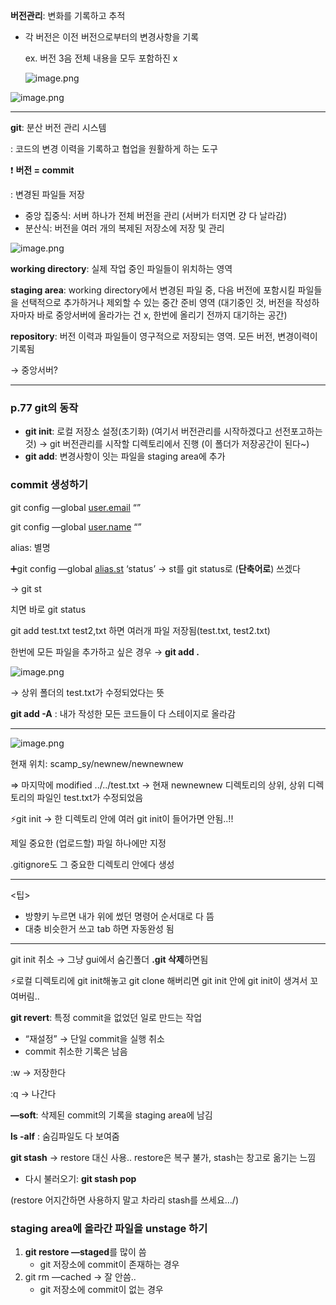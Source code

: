 **버전관리**: 변화를 기록하고 추적

- 각 버전은 이전 버전으로부터의 변경사항을 기록
    
    ex. 버전 3음 전체 내용을 모두 포함하진 x
    
    ![image.png](https://prod-files-secure.s3.us-west-2.amazonaws.com/792a184b-da6a-443e-9083-d8df079e3018/c7050496-98b1-4adc-9ae0-69c2970f2a5d/image.png)
    

![image.png](https://prod-files-secure.s3.us-west-2.amazonaws.com/792a184b-da6a-443e-9083-d8df079e3018/dbd14b3f-8fd3-4b44-a94d-74d5094ae236/image.png)

---

**git**: 분산 버전 관리 시스템

: 코드의 변경 이력을 기록하고 협업을 원활하게 하는 도구

❗ **버전 = commit**

: 변경된 파일들 저장

- 중앙 집중식: 서버 하나가 전체 버전을 관리 (서버가 터지면 걍 다 날라감)
- 분산식: 버전을 여러 개의 복제된 저장소에 저장 및 관리

![image.png](https://prod-files-secure.s3.us-west-2.amazonaws.com/792a184b-da6a-443e-9083-d8df079e3018/64ddb6d3-c5ba-479b-a75a-db8323949a55/image.png)

**working directory**: 실제 작업 중인 파일들이 위치하는 영역

**staging area**: working directory에서 변경된 파일 중, 다음 버전에 포함시킬 파일들을 선택적으로 추가하거나 제외할 수 있는 중간 준비 영역 (대기중인 것, 버전을 작성하자마자 바로 중앙서버에 올라가는 건 x, 한번에 올리기 전까지 대기하는 공간)

**repository**: 버전 이력과 파일들이 영구적으로 저장되는 영역. 모든 버전, 변경이력이 기록됨

→ 중앙서버?

---

### p.77 git의 동작

- **git init**: 로컬 저장소 설정(초기화)  (여기서 버전관리를 시작하겠다고 선전포고하는 것) → git 버전관리를 시작할 디렉토리에서 진행 (이 폴더가 저장공간이 된다~)
- **git add**: 변경사항이 잇는 파일을 staging area에 추가

### commit 생성하기

git config —global [user.email](http://user.email) “”

git config —global [user.name](http://user.name) “”

alias: 별명

➕git config —global [alias.st](http://alias.st) ‘status’ → st를 git status로 (**단축어로**) 쓰겠다

→ git st

치면 바로 git status

git add test.txt test2,txt  하면 여러개 파일 저장됨(test.txt, test2.txt)

한번에 모든 파일을 추가하고 싶은 경우 → **git add .**

![image.png](https://prod-files-secure.s3.us-west-2.amazonaws.com/792a184b-da6a-443e-9083-d8df079e3018/a7e2cfb1-d03e-4946-9d94-311342bc6e2e/image.png)

→ 상위 폴더의 test.txt가 수정되었다는 뜻

**git add -A** : 내가 작성한 모든 코드들이 다 스테이지로 올라감

---

![image.png](https://prod-files-secure.s3.us-west-2.amazonaws.com/792a184b-da6a-443e-9083-d8df079e3018/04168e0b-c1ed-456f-bd35-f7460ad48864/image.png)

현재 위치: scamp_sy/newnew/newnewnew

⇒ 마지막에 modified ../../test.txt → 현재 newnewnew 디렉토리의 상위, 상위 디렉토리의 파일인 test.txt가 수정되었음

⚡git init → 한 디렉토리 안에 여러 git init이 들어가면 안됨..!!

제일 중요한 (업로드할) 파일 하나에만 지정

.gitignore도 그 중요한 디렉토리 안에다 생성

---

<팁>

- 방향키 누르면 내가 위에 썼던 명령어 순서대로 다 뜸
- 대충 비슷한거 쓰고 tab 하면 자동완성 됨

---

git init 취소 → 그냥 gui에서 숨긴폴더 **.git 삭제**하면됨

⚡로컬 디렉토리에 git  init해놓고 git clone 해버리면 git init 안에 git init이 생겨서 꼬여버림..

**git revert**: 특정 commit을 없었던 일로 만드는 작업

- “재설정” → 단일 commit을 실행 취소
- commit 취소한 기록은 남음

:w → 저장한다

:q → 나간다

**—soft**: 삭제된  commit의 기록을 staging area에 남김

**ls -alf** : 숨김파일도 다 보여줌

**git stash** → restore 대신 사용.. restore은 복구 불가, stash는 창고로 옮기는 느낌

- 다시 불러오기: **git stash pop**

(restore 어지간하면 사용하지 말고 차라리 stash를 쓰세요…/)

### staging area에 올라간 파일을 unstage 하기

1. **git restore —staged**를 많이 씀
    - git 저장소에 commit이 존재하는 경우
2. git rm —cached  → 잘 안씀..
    - git 저장소에 commit이 없는 경우    
    